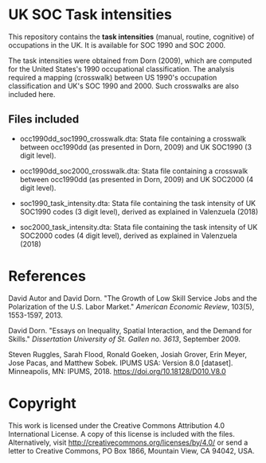 # UK SOC Task intensities

This repository contains the **task intensities** (manual, routine, cognitive) of occupations in the UK. It is available for SOC 1990 and SOC 2000. 

The task intensities were obtained from Dorn (2009), which are computed for the United States's 1990 occupational classification. The analysis required a mapping (crosswalk) between US 1990's occupation classification and UK's SOC 1990 and 2000. Such crosswalks are also included here.

## Files included

- occ1990dd_soc1990_crosswalk.dta: Stata file containing a crosswalk between occ1990dd (as presented in Dorn, 2009) and UK SOC1990 (3 digit level).

- occ1990dd_soc2000_crosswalk.dta: Stata file containing a crosswalk between occ1990dd (as presented in Dorn, 2009) and UK SOC2000 (4 digit level).	

- soc1990_task_intensity.dta: Stata file containing the task intensity of UK SOC1990 codes (3 digit level), derived as explained in Valenzuela (2018) 

- soc2000_task_intensity.dta: Stata file containing the task intensity of UK SOC2000 codes (4 digit level), derived as explained in Valenzuela (2018)

# References

David Autor and David Dorn. "The Growth of Low Skill Service Jobs and the Polarization of the U.S. Labor Market." *American Economic Review*, 103(5), 1553-1597, 2013.

David Dorn. "Essays on Inequality, Spatial Interaction, and the Demand for Skills." *Dissertation University of St. Gallen no. 3613*, September 2009.

Steven Ruggles, Sarah Flood, Ronald Goeken, Josiah Grover, Erin Meyer, Jose Pacas, and Matthew Sobek. IPUMS USA: Version 8.0 [dataset]. Minneapolis, MN: IPUMS, 2018. https://doi.org/10.18128/D010.V8.0

# Copyright 

This work is licensed under the Creative Commons Attribution 4.0 International License. A copy of this license is included with the files. Alternatively, visit http://creativecommons.org/licenses/by/4.0/ or send a letter to Creative Commons, PO Box 1866, Mountain View, CA 94042, USA.
